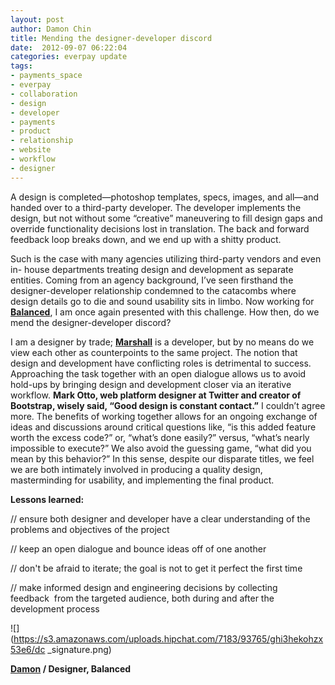 ```yaml
---
layout: post
author: Damon Chin
title: Mending the designer-developer discord
date:  2012-09-07 06:22:04
categories: everpay update
tags: 
- payments_space
- everpay
- collaboration
- design
- developer
- payments
- product
- relationship
- website
- workflow
- designer
---
```


A design is completed—photoshop templates, specs, images, and all—and handed
over to a third-party developer. The developer implements the design, but not
without some “creative” maneuvering to fill design gaps and override
functionality decisions lost in translation. The back and forward feedback
loop breaks down, and we end up with a shitty product.
<!--break-->
Such is the case with many agencies utilizing third-party vendors and even in-
house departments treating design and development as separate entities. Coming
from an agency background, I’ve seen firsthand the designer-developer
relationship condemned to the catacombs where design details go to die and
sound usability sits in limbo. Now working for
**[Balanced](http://www.balancedpayments.com)**, I am once again presented
with this challenge. How then, do we mend the designer-developer discord?

I am a designer by trade; **[Marshall](https://github.com/mjallday)** is a
developer, but by no means do we view each other as counterpoints to the same
project. The notion that design and development have conflicting roles is
detrimental to success. Approaching the task together with an open dialogue
allows us to avoid hold-ups by bringing design and development closer via an
iterative workflow. **Mark Otto, web platform designer at Twitter and creator
of Bootstrap, wisely said, “Good design is constant contact.”** I couldn’t
agree more. The benefits of working together allows for an ongoing exchange of
ideas and discussions around critical questions like, “is this added feature
worth the excess code?” or, “what’s done easily?” versus, “what’s nearly
impossible to execute?” We also avoid the guessing game, “what did you mean by
this behavior?” In this sense, despite our disparate titles, we feel we are
both intimately involved in producing a quality design, masterminding for
usability, and implementing the final product.

**Lessons learned:**

// ensure both designer and developer have a clear understanding of the
problems and objectives of the project

// keep an open dialogue and bounce ideas off of one another

// don't be afraid to iterate; the goal is not to get it perfect the first
time

// make informed design and engineering decisions by collecting feedback  from
the targeted audience, both during and after the development process

![](https://s3.amazonaws.com/uploads.hipchat.com/7183/93765/ghi3hekohzx53e6/dc
_signature.png)

**[Damon](http://dribbble.com/damonc) / Designer, Balanced**

